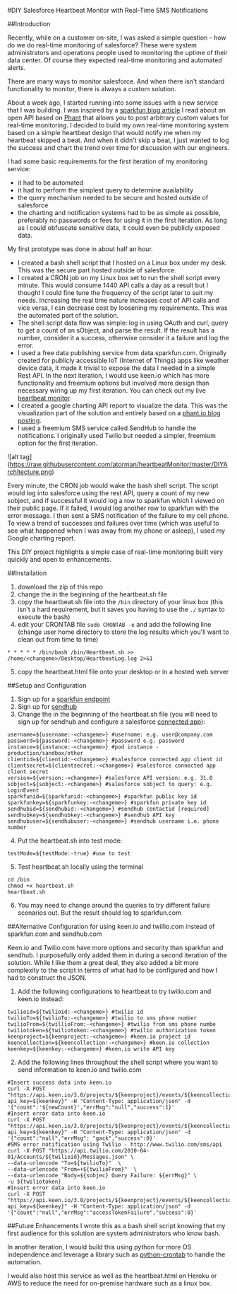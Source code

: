 #DIY Salesforce Heartbeat Monitor with Real-Time SMS Notifications

##Introduction

Recently, while on a customer on-site, I was asked a simple question - how do we do real-time monitoring of salesforce? These were system administrators and operations people used to monitoring the uptime of their data center. Of course they expected real-time monitoring and automated alerts.

There are many ways to monitor salesforce. And when there isn't standard functionality to monitor, there is always a custom solution. 

About a week ago, I started running into some issues with a new service that I was building. I was inspired by a [sparkfun blog article](https://www.sparkfun.com/news/1527) I read about an open API based on [Phant](http://phant.io/) that allows you to post arbitrary custom values for real-time monitoring. I decided to build my own real-time monitoring system based on a simple heartbeat design that would notify me when my heartbeat skipped a beat. And when it didn't skip a beat, I just wanted to log the success and chart the trend over time for discussion with our engineers.

I had some basic requirements for the first iteration of my monitoring service:

* it had to be automated
* it had to perform the simplest query to determine availability 
* the query mechanism needed to be secure and hosted outside of salesforce
* the charting and notification systems had to be as simple as possible, preferably no passwords or fees for using it in the first iteration. As long as I could obfuscate sensitive data, it could even be publicly exposed data.

My first prototype was done in about half an hour. 

* I created a bash shell script that I hosted on a Linux box under my desk. This was the secure part hosted outside of salesforce.
* I created a CRON job on my Linux box set to run the shell script every minute. This would consume 1440 API calls a day as a result but I thought I could fine tune the frequency of the script later to suit my needs. Increasing the real time nature increases cost of API calls and vice versa, I can decrease cost by loosening my requirements. This was the automated part of the solution.
* The shell script data flow was simple: log in using OAuth and curl, query to get a count of an sObject, and parse the result. If the result has a number, consider it a success, otherwise consider it a failure and log the error.
* I used a free data publishing service from data.sparkfun.com. Originally created for publicly accessible IoT (Internet of Things) apps like weather device data, it made it trivial to expose the data I needed in a simple Rest API. In the next iteration, I would use keen.io which has more functionality and freemium options but involved more design than necessary wiring up my first iteration. You can check out my live [heartbeat monitor](http://bit.ly/rtheartbeat).
* I created a google charting API report to visualize the data. This was the visualization part of the solution and entirely based on a [phant.io blog posting](http://phant.io/graphing/google/2014/07/07/graphing-data/).
* I used a freemium SMS service called SendHub to handle the notifications. I originally used Twilio but needed a simpler, freemium option for the first iteration.

![alt tag] (https://raw.githubusercontent.com/atorman/heartbeatMonitor/master/DIYArchitecture.png)

Every minute, the CRON job would wake the bash shell script. The script would log into salesforce using the rest API, query a count of my new sobject, and if successful it would log a row to sparkfun which I viewed on their public page. If it failed, I would log another row to sparkfun with the error message. I then sent a SMS notification of the failure to my cell phone. To view a trend of successes and failures over time (which was useful to see what happened when I was away from my phone or asleep), I used my Google charting report.

This DIY project highlights a simple case of real-time monitoring built very quickly and open to enhancements. 

##Installation

1. download the zip of this repo
2. change the <changeme> in the beginning of the heartbeat.sh file
3. copy the heartbeat.sh file into the `/bin` directory of your linux box (this isn't a hard requirement, but it saves you having to use the `./` syntax to execute the bash)
4. edit your CRONTAB file 
`sudo CRONTAB -e`
and add the following line (change user home directory to store the log results which you'll want to clean out from time to time)
```
* * * * * /bin/bash /bin/Heartbeat.sh >> /home/<changeme>/Desktop/HeartbeatLog.log 2>&1
```
5. copy the heartbeat.html file onto your desktop or in a hosted web server

##Setup and Configuration

1. Sign up for a [sparkfun endpoint](https://data.sparkfun.com/streams/make)
2. Sign up for [sendhub](https://www.sendhub.com/signup/)
3. Change the <changeme> in the beginning of the heartbeat.sh file (you will need to sign up for sendhub and configure a salesforce [connected app](https://help.salesforce.com/HTViewHelpDoc?id=connected_app_create.htm&language=en_US)):
```
username=${username:-<changeme>} #username: e.g. user@company.com
password=${password:-<changeme>} #password e.g. password
instance=${instance:-<changeme>} #pod instance - production/sandbox/other
clientid=${clientid:-<changeme>} #salesforce connected app client id
clientsecret=${clientsecret:-<changeme>} #salesforce connected app client secret
version=${version:-<changeme>} #salesforce API version: e.g. 31.0
sobject=${sobject:-<changeme>} #salesforce sobject to query: e.g. LoginEvent
sparkfunid=${sparkfunid:-<changeme>} #sparkfun public key id
sparkfunkey=${sparkfunkey:-<changeme>} #sparkfun private key id
sendhubid=${sendhubid:-<changeme>} #sendhub contactid [required]
sendhubkey=${sendhubkey:-<changeme>} #sendhub API key
sendhubuser=${sendhubuser:-<changeme>} #sendhub username i.e. phone number
```
4. Put the heartbeat.sh into test mode:
```
testMode=${testMode:-true} #use to test 
```
5. Test heartbeat.sh locally using the terminal
```
cd /bin
chmod +x heartbeat.sh
heartbeat.sh
```
6. You may need to change around the queries to try different failure scenarios out. But the result should log to sparkfun.com

##Alternative Configuration for using keen.io and twillio.com instead of sparkfun.com and sendhub.com

Keen.io and Twilio.com have more options and security than sparkfun and sendhub. I purposefully only added them in during a second iteration of the solution. While I like them a great deal, they also added a bit more complexity to the script in terms of what had to be configured and how I had to construct the JSON.

1. Add the following configurations to heartbeat to try twilio.com and keen.io instead:
```
twilioid=${twilioid:-<changeme>} #twilio id
twilioTo=${twilioTo:-<changeme>} #twilio to sms phone number
twilioFrom=${twillioFrom:-<changeme>} #twilio from sms phone numbe
twiliotoken=${twiliotoken:-<changeme>} #twilio authorization token
keenproject=${keenproject:-<changeme>} #keen.io project id
keencollection=${keencollection:-<changeme>} #keen.io collection
keenkey=${keenkey:-<changeme>} #keen.io write API key
```
2. Add the following lines throughout the shell script where you want to send information to keen.io and twilio.com
```
#Insert success data into keen.io
curl -X POST "https://api.keen.io/3.0/projects/${keenproject}/events/${keencollection}?api_key=${keenkey}" -H "Content-Type: application/json" -d '{"count":'${newCount}',"errMsg":"null","success":1}'
#Insert error data into keen.io
curl -X POST "https://api.keen.io/3.0/projects/${keenproject}/events/${keencollection}?api_key=${keenkey}" -H "Content-Type: application/json" -d '{"count":"null","errMsg": "gack","success":0}'
#SMS error notification using Twilio - http://www.twilio.com/sms/api
curl -X POST "https://api.twilio.com/2010-04-01/Accounts/${twilioid}/Messages.json" \
--data-urlencode "To=${twilioTo}"  \
--data-urlencode "From=+${twilioFrom}"  \
--data-urlencode "Body=${sobjec} Query Failure: ${errMsg}" \
-u ${twiliotoken}
#Insert error data into keen.io
curl -X POST "https://api.keen.io/3.0/projects/${keenproject}/events/${keencollection}?api_key=${keenkey}" -H "Content-Type: application/json" -d '{"count":"null","errMsg":"accessTokenFailure","success":0}'
```

##Future Enhancements
I wrote this as a bash shell script knowing that my first audience for this solution are system administrators who know bash. 

In another iteration, I would build this using python for more OS independence and leverage a library such as [python-crontab](https://pypi.python.org/pypi/python-crontab) to handle the automation.

I would also host this service as well as the heartbeat.html on Heroku or AWS to reduce the need for on-premise hardware such as a linux box.
